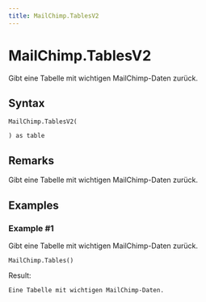```yaml
---
title: MailChimp.TablesV2
---
```


# MailChimp.TablesV2


Gibt eine Tabelle mit wichtigen MailChimp-Daten zurück.


## Syntax

```powerquery
MailChimp.TablesV2(

) as table
```


## Remarks

Gibt eine Tabelle mit wichtigen MailChimp-Daten zurück.


## Examples

### Example #1 
Gibt eine Tabelle mit wichtigen MailChimp-Daten zurück.
```powerquery
MailChimp.Tables()
```

Result: 
```powerquery
Eine Tabelle mit wichtigen MailChimp-Daten.
```



